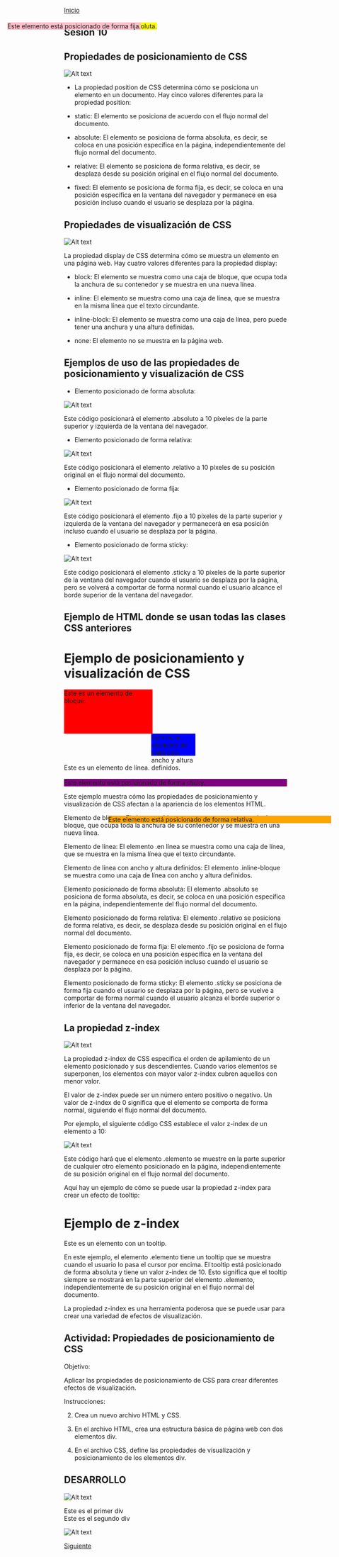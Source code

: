 <!-- No borrar o modificar -->
[Inicio](./index.md)

## Sesión 10 

## Propiedades de posicionamiento de CSS

![Alt text](image-40.png)

* La propiedad position de CSS determina cómo se posiciona un elemento en un documento. Hay cinco valores diferentes para la propiedad position:

* static: El elemento se posiciona de acuerdo con el flujo normal del documento.

* absolute: El elemento se posiciona de forma absoluta, es decir, se coloca en una posición específica en la página, independientemente del flujo normal del documento.

* relative: El elemento se posiciona de forma relativa, es decir, se desplaza desde su posición original en el flujo normal del documento.

* fixed: El elemento se posiciona de forma fija, es decir, se coloca en una posición específica en la ventana del navegador y permanece en esa posición incluso cuando el usuario se desplaza por la página.

## Propiedades de visualización de CSS

![Alt text](image-41.png)

La propiedad display de CSS determina cómo se muestra un elemento en una página web. Hay cuatro valores diferentes para la propiedad display:

* block: El elemento se muestra como una caja de bloque, que ocupa toda la anchura de su contenedor y se muestra en una nueva línea.

* inline: El elemento se muestra como una caja de línea, que se muestra en la misma línea que el texto circundante.

* inline-block: El elemento se muestra como una caja de línea, pero puede tener una anchura y una altura definidas.

* none: El elemento no se muestra en la página web.

## Ejemplos de uso de las propiedades de posicionamiento y visualización de CSS

* Elemento posicionado de forma absoluta:

![Alt text](image-42.png)

Este código posicionará el elemento .absoluto a 10 píxeles de la parte superior y izquierda de la ventana del navegador.

* Elemento posicionado de forma relativa:

![Alt text](image-43.png)

Este código posicionará el elemento .relativo a 10 píxeles de su posición original en el flujo normal del documento.

* Elemento posicionado de forma fija:

![Alt text](image-44.png)

Este código posicionará el elemento .fijo a 10 píxeles de la parte superior y izquierda de la ventana del navegador y permanecerá en esa posición incluso cuando el usuario se desplaza por la página.

* Elemento posicionado de forma sticky:

![Alt text](image-45.png)

Este código posicionará el elemento .sticky a 10 píxeles de la parte superior de la ventana del navegador cuando el usuario se desplaza por la página, pero se volverá a comportar de forma normal cuando el usuario alcance el borde superior de la ventana del navegador.

## Ejemplo de HTML donde se usan todas las clases CSS anteriores

<!DOCTYPE html>
<html lang="es">
<head>
  <meta charset="UTF-8">
  <title>Ejemplo de posicionamiento y visualización de CSS</title>
  <style>
    .bloque {
      display: block;
      width: 200px;
      height: 100px;
      background-color: red;
    }

    .en línea {
      display: inline;
      width: 100px;
      height: 50px;
      background-color: green;
    }

    .inline-bloque {
      display: inline-block;
      width: 100px;
      height: 50px;
      background-color: blue;
    }

    .absoluto {
      position: absolute;
      top: 100px;
      left: 100px;
      background-color: yellow;
    }

    .relativo {
      position: relative;
      top: 100px;
      left: 100px;
      background-color: orange;
    }

    .fijo {
      position: fixed;
      top: 100px;
      left: 100px;
      background-color: pink;
    }

    .sticky {
      position: sticky;
      top: 100px;
      left: 100px;
      background-color: purple;
    }
  </style>
</head>
<body>
  <h1>Ejemplo de posicionamiento y visualización de CSS</h1>

  <div class="bloque">
    Este es un elemento de bloque.
  </div>

  <span class="en línea">
    Este es un elemento de línea.
  </span>

  <div class="inline-bloque">
    Este es un elemento de línea con ancho y altura definidos.
  </div>

  <div class="absoluto">
    Este elemento está posicionado de forma absoluta.
  </div>

  <div class="relativo">
    Este elemento está posicionado de forma relativa.
  </div>

  <div class="fijo">
    Este elemento está posicionado de forma fija.
  </div>

  <div class="sticky">
    Este elemento está posicionado de forma sticky.
  </div>
</body>
</html>


Este ejemplo muestra cómo las propiedades de posicionamiento y visualización de CSS afectan a la apariencia de los elementos HTML.

Elemento de bloque: El elemento .bloque se muestra como una caja de bloque, que ocupa toda la anchura de su contenedor y se muestra en una nueva línea.

Elemento de línea: El elemento .en línea se muestra como una caja de línea, que se muestra en la misma línea que el texto circundante.

Elemento de línea con ancho y altura definidos: El elemento .inline-bloque se muestra como una caja de línea con ancho y altura definidos.

Elemento posicionado de forma absoluta: El elemento .absoluto se posiciona de forma absoluta, es decir, se coloca en una posición específica en la página, independientemente del flujo normal del documento.

Elemento posicionado de forma relativa: El elemento .relativo se posiciona de forma relativa, es decir, se desplaza desde su posición original en el flujo normal del documento.

Elemento posicionado de forma fija: El elemento .fijo se posiciona de forma fija, es decir, se coloca en una posición específica en la ventana del navegador y permanece en esa posición incluso cuando el usuario se desplaza por la página.

Elemento posicionado de forma sticky: El elemento .sticky se posiciona de forma fija cuando el usuario se desplaza por la página, pero se vuelve a comportar de forma normal cuando el usuario alcanza el borde superior o inferior de la ventana del navegador.

## La propiedad z-index

![Alt text](image-46.png)

La propiedad z-index de CSS especifica el orden de apilamiento de un elemento posicionado y sus descendientes. Cuando varios elementos se superponen, los elementos con mayor valor z-index cubren aquellos con menor valor.

El valor de z-index puede ser un número entero positivo o negativo. Un valor de z-index de 0 significa que el elemento se comporta de forma normal, siguiendo el flujo normal del documento.

Por ejemplo, el siguiente código CSS establece el valor z-index de un elemento a 10:

![Alt text](image-47.png)

Este código hará que el elemento .elemento se muestre en la parte superior de cualquier otro elemento posicionado en la página, independientemente de su posición original en el flujo normal del documento.

Aquí hay un ejemplo de cómo se puede usar la propiedad z-index para crear un efecto de tooltip:

<html lang="es">
<head>
  <meta charset="UTF-8">
  <title>Ejemplo de z-index</title>
  <style>
    .tooltip {
      position: absolute;
      top: 100px;
      left: 100px;
      z-index: 10;
      background-color: lightgray;
      padding: 10px;
      border-radius: 5px;
      display: none;
    }

    .elemento {
      position: relative;
      cursor: pointer;
    }

    .elemento:hover .tooltip {
      display: block;
    }
  </style>
</head>
<body>
  <h1>Ejemplo de z-index</h1>

  <div class="elemento">
    Este es un elemento con un tooltip.
  </div>

  <div class="tooltip">
    Este es el contenido del tooltip.
  </div>
</body>
</html>


En este ejemplo, el elemento .elemento tiene un tooltip que se muestra cuando el usuario lo pasa el cursor por encima. El tooltip está posicionado de forma absoluta y tiene un valor z-index de 10. Esto significa que el tooltip siempre se mostrará en la parte superior del elemento .elemento, independientemente de su posición original en el flujo normal del documento.

La propiedad z-index es una herramienta poderosa que se puede usar para crear una variedad de efectos de visualización.


## Actividad: Propiedades de posicionamiento de CSS

Objetivo:

Aplicar las propiedades de posicionamiento de CSS para crear diferentes efectos de visualización.

Instrucciones:

2. Crea un nuevo archivo HTML y CSS.

3. En el archivo HTML, crea una estructura básica de página web con dos elementos div.

4. En el archivo CSS, define las propiedades de visualización y posicionamiento de los elementos div.

## DESARROLLO

![Alt text](image-71.png)

<!DOCTYPE html>
<html lang="es">
<head>
    <meta charset="UTF-8">
    <meta name="viewport" content="width=device-width, initial-scale=1.0">
    <title>Pagina</title>
    <link rel="stylesheet" href="styles.css">
</head>
<body>
    <div class="mi-div-1">Este es el primer div</div>
    <div class="mi-div-2">Este es el segundo div</div>
</body>
</html>

![Alt text](image-72.png)





[Siguiente](./sesion11.md)